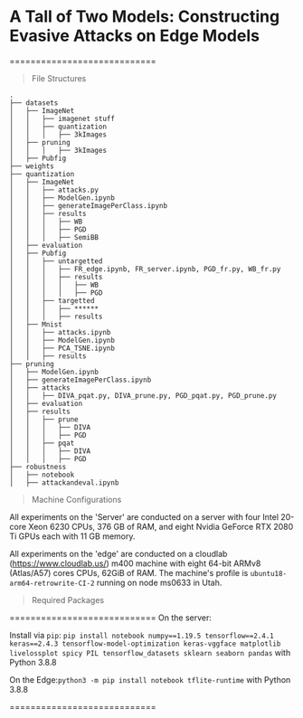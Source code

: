 # A Tall of Two Models: Constructing Evasive Attacks on Edge Models

============================

> File Structures

    .
    ├── datasets
    │   ├── ImageNet
    │   │   ├── imagenet stuff
    │   │   ├── quantization
    │   │   │   ├── 3kImages
    │   ├── pruning
    │   │   │   ├── 3kImages
    │   ├── Pubfig
    ├── weights
    ├── quantization
    │   ├── ImageNet
    │   │   ├── attacks.py
    │   │   ├── ModelGen.ipynb
    │   │   ├── generateImagePerClass.ipynb
    │   │   ├── results
    │   │   │   ├── WB
    │   │   │   ├── PGD
    │   │   │   ├── SemiBB
    │   ├── evaluation
    │   ├── Pubfig
    │   │   ├── untargetted
    │   │   │   ├── FR_edge.ipynb, FR_server.ipynb, PGD_fr.py, WB_fr.py
    │   │   │   ├── results
    │   │   │   │   ├── WB
    │   │   │   │   ├── PGD
    │   │   ├── targetted
    │   │   │   ├── ******
    │   │   │   ├── results
    │   ├── Mnist
    │   │   ├── attacks.ipynb
    │   │   ├── ModelGen.ipynb
    │   │   ├── PCA_TSNE.ipynb
    │   │   ├── results
    ├── pruning
    │   ├── ModelGen.ipynb
    │   ├── generateImagePerClass.ipynb
    │   ├── attacks
    │   │   ├── DIVA_pqat.py, DIVA_prune.py, PGD_pqat.py, PGD_prune.py
    │   ├── evaluation
    │   ├── results
    │   │   ├── prune
    │   │   │   ├── DIVA
    │   │   │   ├── PGD
    │   │   ├── pqat
    │   │   │   ├── DIVA
    │   │   │   ├── PGD
    ├── robustness
    │   ├── notebook
    │   ├── attackandeval.ipynb

> Machine Configurations

All experiments on the 'Server' are conducted on a server with four Intel 20-core Xeon 6230 CPUs, 376 GB of RAM, and eight Nvidia GeForce RTX 2080 Ti GPUs each with 11 GB memory.

All experiments on the 'edge' are conducted on a cloudlab (https://www.cloudlab.us/) m400 machine with eight 64-bit ARMv8 (Atlas/A57) cores CPUs, 62GiB of RAM. The machine's profile is ``ubuntu18-arm64-retrowrite-CI-2`` running on node ms0633 in Utah.

> Required Packages 

============================
On the server:

Install via ``pip``: ``pip install notebook numpy==1.19.5 tensorflow==2.4.1 keras==2.4.3 tensorflow-model-optimization keras-vggface matplotlib livelossplot spicy PIL tensorflow_datasets sklearn seaborn pandas`` with Python 3.8.8

On the Edge:``python3 -m pip install notebook tflite-runtime`` with Python 3.8.8

============================